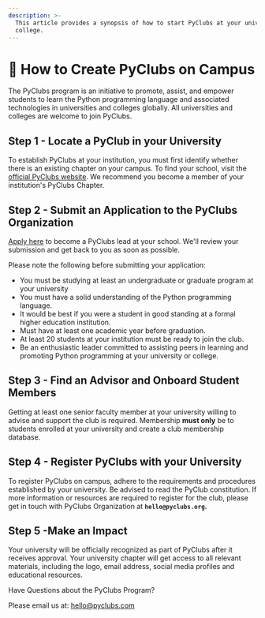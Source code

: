 ```yaml
---
description: >-
  This article provides a synopsis of how to start PyClubs at your university or
  college.
---
```


# 🏫 How to Create PyClubs on Campus

The PyClubs program is an initiative to promote, assist, and empower students to learn the Python programming language and associated technologies in universities and colleges globally. All universities and colleges are welcome to join PyClubs.&#x20;

## Step 1 - Locate a PyClub in your University

To establish PyClubs at your institution, you must first identify whether there is an existing chapter on your campus. To find your school, visit the [official PyClubs website](https://www.pyclubs.org/clubs/). We recommend you become a member of your institution's PyClubs Chapter.



## Step 2 -  Submit an Application to the PyClubs Organization

[Apply here](https://forms.gle/aCF3ht7m9bJ6qvR89) to become a PyClubs lead at your school. We'll review your submission and get back to you as soon as possible.

Please note the following before submitting your application:

* You must be studying at least an undergraduate or graduate program at your university
* You must have a solid understanding of the Python programming language.
* It would be best if you were a student in good standing at a formal higher education institution.&#x20;
* Must have at least one academic year before graduation.
* At least 20 students at your institution must be ready to join the club. &#x20;
* Be an enthusiastic leader committed to assisting peers in learning and promoting Python programming at your university or college.



## Step 3 - Find an Advisor and Onboard Student Members

Getting at least one senior faculty member at your university willing to advise and support the club is required. Membership **must only** be to students enrolled at your university and create a club membership database.



## Step 4 - Register PyClubs with your University&#x20;

To register PyClubs on campus, adhere to the requirements and procedures established by your university. Be advised to read the PyClub constitution. If more information or resources are required to register for the club, please get in touch with PyClubs Organization at **`hello@pyclubs.org`.**



## Step 5 -Make an Impact

Your university will be officially recognized as part of PyClubs after it receives approval. Your university chapter will get access to all relevant materials, including the logo, email address, social media profiles and educational resources.





Have Questions about the PyClubs Program?

Please email us at: [hello@pyclubs.com](http://hello@pyclubs.com/)
